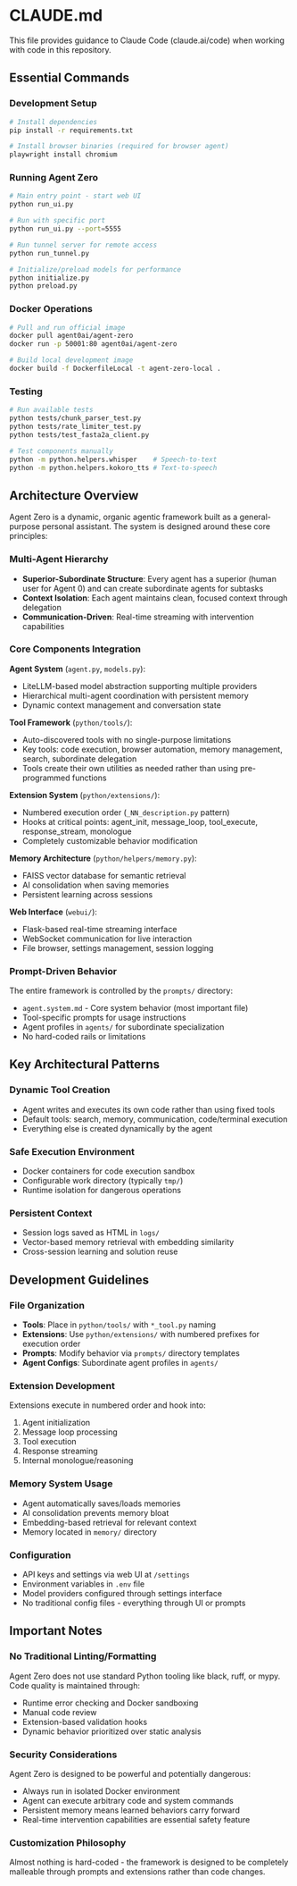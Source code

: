 # CLAUDE.md

This file provides guidance to Claude Code (claude.ai/code) when working with code in this repository.

## Essential Commands

### Development Setup
```bash
# Install dependencies
pip install -r requirements.txt

# Install browser binaries (required for browser agent)
playwright install chromium
```

### Running Agent Zero
```bash
# Main entry point - start web UI
python run_ui.py

# Run with specific port
python run_ui.py --port=5555

# Run tunnel server for remote access
python run_tunnel.py

# Initialize/preload models for performance
python initialize.py
python preload.py
```

### Docker Operations
```bash
# Pull and run official image
docker pull agent0ai/agent-zero
docker run -p 50001:80 agent0ai/agent-zero

# Build local development image
docker build -f DockerfileLocal -t agent-zero-local .
```

### Testing
```bash
# Run available tests
python tests/chunk_parser_test.py
python tests/rate_limiter_test.py
python tests/test_fasta2a_client.py

# Test components manually
python -m python.helpers.whisper    # Speech-to-text
python -m python.helpers.kokoro_tts # Text-to-speech
```

## Architecture Overview

Agent Zero is a dynamic, organic agentic framework built as a general-purpose personal assistant. The system is designed around these core principles:

### Multi-Agent Hierarchy
- **Superior-Subordinate Structure**: Every agent has a superior (human user for Agent 0) and can create subordinate agents for subtasks
- **Context Isolation**: Each agent maintains clean, focused context through delegation
- **Communication-Driven**: Real-time streaming with intervention capabilities

### Core Components Integration

**Agent System** (`agent.py`, `models.py`):
- LiteLLM-based model abstraction supporting multiple providers
- Hierarchical multi-agent coordination with persistent memory
- Dynamic context management and conversation state

**Tool Framework** (`python/tools/`):
- Auto-discovered tools with no single-purpose limitations
- Key tools: code execution, browser automation, memory management, search, subordinate delegation
- Tools create their own utilities as needed rather than using pre-programmed functions

**Extension System** (`python/extensions/`):
- Numbered execution order (`_NN_description.py` pattern)
- Hooks at critical points: agent_init, message_loop, tool_execute, response_stream, monologue
- Completely customizable behavior modification

**Memory Architecture** (`python/helpers/memory.py`):
- FAISS vector database for semantic retrieval
- AI consolidation when saving memories
- Persistent learning across sessions

**Web Interface** (`webui/`):
- Flask-based real-time streaming interface
- WebSocket communication for live interaction
- File browser, settings management, session logging

### Prompt-Driven Behavior
The entire framework is controlled by the `prompts/` directory:
- `agent.system.md` - Core system behavior (most important file)
- Tool-specific prompts for usage instructions
- Agent profiles in `agents/` for subordinate specialization
- No hard-coded rails or limitations

## Key Architectural Patterns

### Dynamic Tool Creation
- Agent writes and executes its own code rather than using fixed tools
- Default tools: search, memory, communication, code/terminal execution
- Everything else is created dynamically by the agent

### Safe Execution Environment
- Docker containers for code execution sandbox
- Configurable work directory (typically `tmp/`)
- Runtime isolation for dangerous operations

### Persistent Context
- Session logs saved as HTML in `logs/`
- Vector-based memory retrieval with embedding similarity
- Cross-session learning and solution reuse

## Development Guidelines

### File Organization
- **Tools**: Place in `python/tools/` with `*_tool.py` naming
- **Extensions**: Use `python/extensions/` with numbered prefixes for execution order
- **Prompts**: Modify behavior via `prompts/` directory templates
- **Agent Configs**: Subordinate agent profiles in `agents/`

### Extension Development
Extensions execute in numbered order and hook into:
1. Agent initialization
2. Message loop processing  
3. Tool execution
4. Response streaming
5. Internal monologue/reasoning

### Memory System Usage
- Agent automatically saves/loads memories
- AI consolidation prevents memory bloat
- Embedding-based retrieval for relevant context
- Memory located in `memory/` directory

### Configuration
- API keys and settings via web UI at `/settings`
- Environment variables in `.env` file
- Model providers configured through settings interface
- No traditional config files - everything through UI or prompts

## Important Notes

### No Traditional Linting/Formatting
Agent Zero does not use standard Python tooling like black, ruff, or mypy. Code quality is maintained through:
- Runtime error checking and Docker sandboxing
- Manual code review
- Extension-based validation hooks
- Dynamic behavior prioritized over static analysis

### Security Considerations
Agent Zero is designed to be powerful and potentially dangerous:
- Always run in isolated Docker environment
- Agent can execute arbitrary code and system commands
- Persistent memory means learned behaviors carry forward
- Real-time intervention capabilities are essential safety feature

### Customization Philosophy
Almost nothing is hard-coded - the framework is designed to be completely malleable through prompts and extensions rather than code changes.